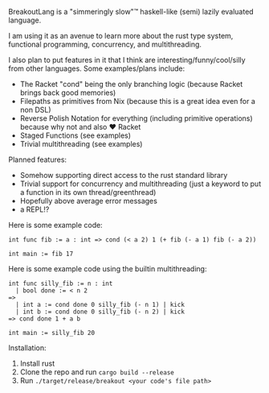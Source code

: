 BreakoutLang is a "simmeringly slow"™ haskell-like (semi) lazily evaluated language.

I am using it as an avenue to learn more about the rust type system, functional programming, concurrency, and multithreading.

I also plan to put features in it that I think are interesting/funny/cool/silly from other languages. Some examples/plans include:

- The Racket "cond" being the only branching logic (because Racket brings back good memories)
- Filepaths as primitives from Nix (because this is a great idea even for a non DSL)
- Reverse Polish Notation for everything (including primitive operations) because why not and also ♥ Racket
- Staged Functions (see examples)
- Trivial multithreading (see examples)

Planned features:

- Somehow supporting direct access to the rust standard library
- Trivial support for concurrency and multithreading (just a keyword to put a function in its own thread/greenthread)
- Hopefully above average error messages 
- a REPL!?

Here is some example code:

```
int func fib := a : int => cond (< a 2) 1 (+ fib (- a 1) fib (- a 2))

int main := fib 17 
```

Here is some example code using the builtin multithreading:

```
int func silly_fib := n : int 
  | bool done := < n 2
=>
  | int a := cond done 0 silly_fib (- n 1) | kick
  | int b := cond done 0 silly_fib (- n 2) | kick
=> cond done 1 + a b

int main := silly_fib 20
```

Installation:

1. Install rust
2. Clone the repo and run `cargo build --release`
3. Run `./target/release/breakout <your code's file path>`
